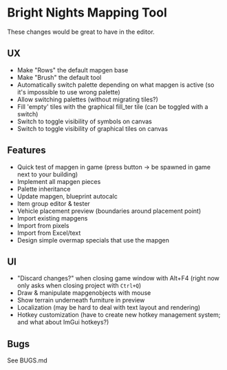 # Bright Nights Mapping Tool

These changes would be great to have in the editor.


## UX
- Make "Rows" the default mapgen base
- Make "Brush" the default tool
- Automatically switch palette depending on what mapgen is active (so it's impossible to use wrong palette)
- Allow switching palettes (without migrating tiles?)
- Fill 'empty' tiles with the graphical fill_ter tile (can be toggled with a switch)
- Switch to toggle visibility of symbols on canvas
- Switch to toggle visibility of graphical tiles on canvas


## Features

- Quick test of mapgen in game (press button -> be spawned in game next to your building)
- Implement all mapgen pieces
- Palette inheritance
- Update mapgen, blueprint autocalc
- Item group editor & tester
- Vehicle placement preview (boundaries around placement point)
- Import existing mapgens
- Import from pixels
- Import from Excel/text
- Design simple overmap specials that use the mapgen


## UI
- "Discard changes?" when closing game window with Alt+F4 (right now only asks when closing project with `Ctrl+Q`)
- Draw & manipulate mapgenobjects with mouse
- Show terrain underneath furniture in preview
- Localization (may be hard to deal with text layout and rendering)
- Hotkey customization (have to create new hotkey management system; and what about ImGui hotkeys?)


## Bugs
See BUGS.md
